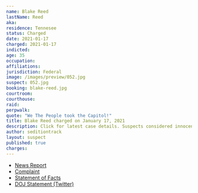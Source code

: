 ```yaml
---
name: Blake Reed
lastName: Reed
aka:
residence: Tennesee
status: Charged
date: 2021-01-17
charged: 2021-01-17
indicted:
age: 35
occupation:
affiliations:
jurisdiction: Federal
image: /images/preview/052.jpg
suspect: 052.jpg
booking: blake-reed.jpg
courtroom:
courthouse:
raid:
perpwalk:
quote: "We The People took the Capitol!"
title: Blake Reed charged on January 17, 2021
description: Click for latest case details. Suspects considered innocent until proven guilty.
author: seditiontrack
layout: suspect
published: true
charges:
---
```

- [News Report](https://www.tennessean.com/story/news/crime/2021/01/17/nashville-man-blake-austin-reed-charged-fbi-capitol-riot/4196605001/)
- [Complaint](https://www.justice.gov/opa/page/file/1355936/download)
- [Statement of Facts](https://www.justice.gov/opa/page/file/1355931/download)
- [DOJ Statement (Twitter)](https://twitter.com/USAO_MDTN/status/1350818029693763586)
